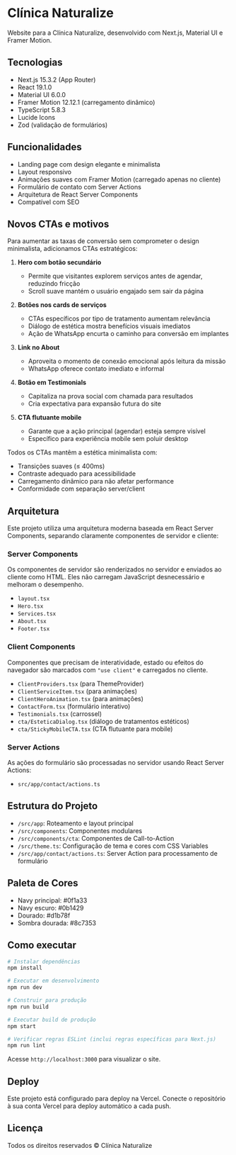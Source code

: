 # Clínica Naturalize

Website para a Clínica Naturalize, desenvolvido com Next.js, Material UI e Framer Motion.

## Tecnologias

- Next.js 15.3.2 (App Router)
- React 19.1.0
- Material UI 6.0.0
- Framer Motion 12.12.1 (carregamento dinâmico)
- TypeScript 5.8.3
- Lucide Icons
- Zod (validação de formulários)

## Funcionalidades

- Landing page com design elegante e minimalista
- Layout responsivo
- Animações suaves com Framer Motion (carregado apenas no cliente)
- Formulário de contato com Server Actions
- Arquitetura de React Server Components
- Compatível com SEO

## Novos CTAs e motivos

Para aumentar as taxas de conversão sem comprometer o design minimalista, adicionamos CTAs estratégicos:

1. **Hero com botão secundário**
   - Permite que visitantes explorem serviços antes de agendar, reduzindo fricção
   - Scroll suave mantém o usuário engajado sem sair da página

2. **Botões nos cards de serviços**
   - CTAs específicos por tipo de tratamento aumentam relevância
   - Diálogo de estética mostra benefícios visuais imediatos
   - Ação de WhatsApp encurta o caminho para conversão em implantes

3. **Link no About**
   - Aproveita o momento de conexão emocional após leitura da missão
   - WhatsApp oferece contato imediato e informal

4. **Botão em Testimonials**
   - Capitaliza na prova social com chamada para resultados
   - Cria expectativa para expansão futura do site

5. **CTA flutuante mobile**
   - Garante que a ação principal (agendar) esteja sempre visível
   - Específico para experiência mobile sem poluir desktop

Todos os CTAs mantêm a estética minimalista com:
- Transições suaves (≤ 400ms)
- Contraste adequado para acessibilidade
- Carregamento dinâmico para não afetar performance
- Conformidade com separação server/client

## Arquitetura

Este projeto utiliza uma arquitetura moderna baseada em React Server Components, separando claramente componentes de servidor e cliente:

### Server Components
Os componentes de servidor são renderizados no servidor e enviados ao cliente como HTML. Eles não carregam JavaScript desnecessário e melhoram o desempenho.
- `layout.tsx`
- `Hero.tsx`
- `Services.tsx`
- `About.tsx`
- `Footer.tsx`

### Client Components
Componentes que precisam de interatividade, estado ou efeitos do navegador são marcados com `"use client"` e carregados no cliente.
- `ClientProviders.tsx` (para ThemeProvider)
- `ClientServiceItem.tsx` (para animações)
- `ClientHeroAnimation.tsx` (para animações)
- `ContactForm.tsx` (formulário interativo)
- `Testimonials.tsx` (carrossel)
- `cta/EsteticaDialog.tsx` (diálogo de tratamentos estéticos)
- `cta/StickyMobileCTA.tsx` (CTA flutuante para mobile)

### Server Actions
As ações do formulário são processadas no servidor usando React Server Actions:
- `src/app/contact/actions.ts`

## Estrutura do Projeto

- `/src/app`: Roteamento e layout principal
- `/src/components`: Componentes modulares
- `/src/components/cta`: Componentes de Call-to-Action
- `/src/theme.ts`: Configuração de tema e cores com CSS Variables
- `/src/app/contact/actions.ts`: Server Action para processamento de formulário

## Paleta de Cores

- Navy principal: #0f1a33
- Navy escuro: #0b1429
- Dourado: #d1b78f
- Sombra dourada: #8c7353

## Como executar

```bash
# Instalar dependências
npm install

# Executar em desenvolvimento
npm run dev

# Construir para produção
npm run build

# Executar build de produção
npm start

# Verificar regras ESLint (inclui regras específicas para Next.js)
npm run lint
```

Acesse `http://localhost:3000` para visualizar o site.

## Deploy

Este projeto está configurado para deploy na Vercel. Conecte o repositório à sua conta Vercel para deploy automático a cada push.

## Licença

Todos os direitos reservados © Clínica Naturalize 